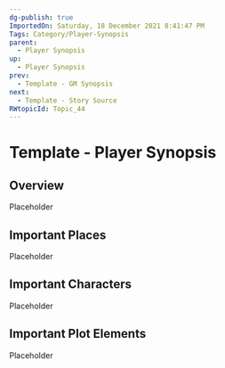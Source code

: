 ```yaml
---
dg-publish: true
ImportedOn: Saturday, 18 December 2021 8:41:47 PM
Tags: Category/Player-Synopsis
parent:
  - Player Synopsis
up:
  - Player Synopsis
prev:
  - Template - GM Synopsis
next:
  - Template - Story Source
RWtopicId: Topic_44
---
```

# Template - Player Synopsis
## Overview
Placeholder

## Important Places
Placeholder

## Important Characters
Placeholder

## Important Plot Elements
Placeholder

